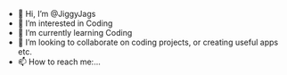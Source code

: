 - 👋 Hi, I’m @JiggyJags
- 👀 I’m interested in Coding
- 🌱 I’m currently learning Coding
- 💞️ I’m looking to collaborate on coding projects, or creating useful apps etc.
- 📫 How to reach me:...

<!---
JiggyJags/JiggyJags is a ✨ special ✨ repository because its `README.md` (this file) appears on your GitHub profile.
You can click the Preview link to take a look at your changes.
--->
